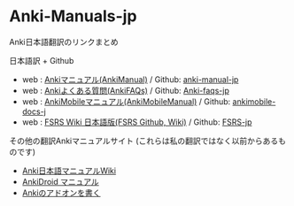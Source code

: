 # Anki-Manuals-jp
Anki日本語翻訳のリンクまとめ

日本語訳 + Github

* web : [Ankiマニュアル(AnkiManual)](https://shigeyukey.github.io/anki-manual-jp/) / Github: [anki-manual-jp](https://github.com/shigeyukey/anki-manual-jp/issues)
* web : [Ankiよくある質問(AnkiFAQs)](https://shigeyukey.github.io/Anki-faqs-jp/) / Github: [Anki-faqs-jp](https://github.com/shigeyukey/Anki-faqs-jp/issues)
* web : [AnkiMobileマニュアル(AnkiMobileManual)](https://shigeyukey.github.io/ankimobile-docs-jp/) / Github: [ankimobile-docs-j](https://github.com/shigeyukey/ankimobile-docs-jp/issues)
* web : [FSRS Wiki 日本語版(FSRS Github, Wiki)](https://shigeyukey.github.io/FSRS-jp/) / Github: [FSRS-jp](https://github.com/shigeyukey/FSRS-jp/issues)


その他の翻訳Ankiマニュアルサイト (これらは私の翻訳ではなく以前からあるものです)

* [Anki日本語マニュアルWiki](https://wikiwiki.jp/rage2050/)
* [AnkiDroid マニュアル](https://ankidroid.org/docs/manual-ja.html)
* [Ankiのアドオンを書く](https://t-cool.github.io/anki-addon-docs-ja/)

